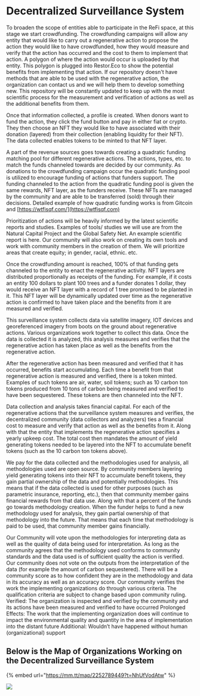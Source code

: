 # Decentralized Surveillance System

To broaden the scope of entities able to participate in the ReFi space, at this stage we start crowdfunding. The crowdfunding campaigns will allow any entity that would like to carry out a regenerative action to propose the action they would like to have crowdfunded, how they would measure and verify that the action has occurred and the cost to them to implement that action. A polygon of where the action would occur is uploaded by that entity. This polygon is plugged into Restor.Eco to show the potential benefits from implementing that action. If our repository doesn't have methods that are able to be used with the regenerative action, the organization can contact us and we will help them to develop something new. This repository will be constantly updated to keep up with the most scientific process for the measurement and verification of actions as well as the additional benefits from them.

Once that information collected, a profile is created. When donors want to fund the action, they click the fund button and pay in either fiat or crypto. They then choose an NFT they would like to have associated with their donation (layered) from their collection (enabling liquidity for their NFT). The data collected enables tokens to be minted to that NFT layer. &#x20;

A part of the revenue sources goes towards creating a quadratic funding matching pool for different regenerative actions. The actions, types, etc. to match the funds channeled towards are decided by our community. As donations to the crowdfunding campaign occur the quadratic funding pool is utilized to encourage funding of actions that funders support. The funding channeled to the action from the quadratic funding pool is given the same rewards, NFT layer, as the funders receive. These NFTs are managed by the community and are able to be transferred (sold) through their decisions. Detailed example of how quadratic funding works is from Gitcoin and [https://wtfisqf.com/](https://wtfisqf.com)

Prioritization of actions will be heavily informed by the latest scientific reports and studies. Examples of tools/ studies we will use are from the Natural Capital Project and the Global Safety Net. An example scientific report is here. Our community will also work on creating its own tools and work with community members in the creation of them. We will prioritize areas that create equity; in gender, racial, ethnic. etc.

Once the crowdfunding amount is reached, 100% of that funding gets channeled to the entity to enact the regenerative activity. NFT layers are distributed proportionally as receipts of the funding. For example, if it costs an entity 100 dollars to plant 100 trees and a funder donates 1 dollar, they would receive an NFT layer with a record of 1 tree promised to be planted in it. This NFT layer will be dynamically updated over time as the regenerative action is confirmed to have taken place and the benefits from it are measured and verified.

This surveillance system collects data via satellite imagery, IOT devices and georeferenced imagery from boots on the ground about regenerative actions. Various organizations work together to collect this data. Once the data is collected it is analyzed, this analysis measures and verifies that the regenerative action has taken place as well as the benefits from the regenerative action.

After the regenerative action has been measured and verified that it has occurred, benefits start accumulating. Each time a benefit from that regenerative action is measured and verified, there is a token minted. Examples of such tokens are air, water, soil tokens; such as 10 carbon ton tokens produced from 10 tons of carbon being measured and verified to have been sequestered. These tokens are then channeled into the NFT.

Data collection and analysis takes financial capital. For each of the regenerative actions that the surveillance system measures and verifies, the decentralized community (data collectors and analyzers) ties a financial cost to measure and verify that action as well as the benefits from it. Along with that the entity that implements the regenerative action specifies a yearly upkeep cost. The total cost then mandates the amount of yield generating tokens needed to be layered into the NFT to accumulate benefit tokens (such as the 10 carbon ton tokens above).

We pay for the data collected and the methodologies used for analysis, all methodologies used are open source. By community members layering yield generating tokens into their NFT to accumulate benefit tokens, they gain partial ownership of the data and potentially methodologies. This means that if the data collected is used for other purposes (such as parametric insurance, reporting, etc.), then that community member gains financial rewards from that data use. Along with that a percent of the funds go towards methodology creation. When the funder helps to fund a new methodology used for analysis, they gain partial ownership of that methodology into the future. That means that each time that methodology is paid to be used, that community member gains financially.

Our Community will vote upon the methodologies for interpreting data as well as the quality of data being used for interpretation. As long as the community agrees that the methodology used conforms to community standards and the data used is of sufficient quality the action is verified. Our community does not vote on the outputs from the interpretation of the data (for example the amount of carbon sequestered). There will be a community score as to how confident they are in the methodology and data in its accuracy as well as an accuracy score. Our community verifies the work the implementing organizations do through various criteria. The qualification criteria are subject to change based upon community ruling. Verified: The organization is inspected and verified by the community and its actions have been measured and verified to have occurred Prolonged Effects: The work that the implementing organization does will continue to impact the environmental quality and quantity in the area of implementation into the distant future Additional: Wouldn’t have happened without human (organizational) support

&#x20;

## Below is the Map of Organizations Working on the Decentralized Surveillance System

{% embed url="https://mm.tt/map/2252789449?t=NhUfVodAtw" %}

![](https://lh6.googleusercontent.com/YifOKU0YACr3ZREMk7RUuD7sOVXnPD2w4odIGpkz93FHfbjeOkqELhb8e8yNYCIyyolI1xUxpK-OBDXgb-NwmpEIyQPOwiIxUjgiai53cAWTEwugeF3-h\_Di31ZIbJP1taVp3YM)
